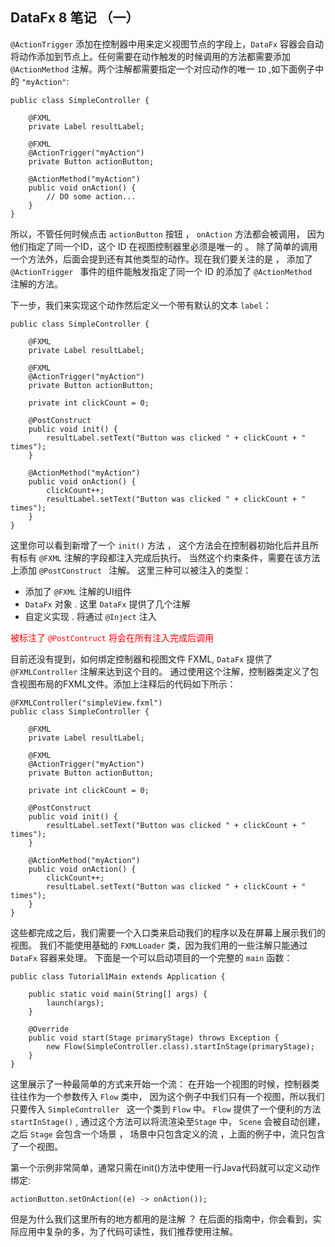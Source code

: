 ##  DataFx 8 笔记 （一）

`@ActionTrigger` 添加在控制器中用来定义视图节点的字段上，`DataFx` 容器会自动将动作添加到节点上。任何需要在动作触发的时候调用的方法都需要添加 `@ActionMethod` 注解。两个注解都需要指定一个对应动作的唯一 `ID` ,如下面例子中的 `"myAction"`:

	public class SimpleController {
	 
	    @FXML
	    private Label resultLabel;
	 
	    @FXML
	    @ActionTrigger("myAction")
	    private Button actionButton;
	 
	    @ActionMethod("myAction")
	    public void onAction() {
	        // DO some action...
	    }
	}


所以，不管任何时候点击 `actionButton` 按钮 ， `onAction` 方法都会被调用， 因为他们指定了同一个ID，这个 ID 在视图控制器里必须是唯一的 。 除了简单的调用一个方法外，后面会提到还有其他类型的动作。现在我们要关注的是 ， 添加了 `@ActionTrigger ` 事件的组件能触发指定了同一个 ID 的添加了 `@ActionMethod ` 注解的方法。

下一步，我们来实现这个动作然后定义一个带有默认的文本 `label`：

	public class SimpleController {
	 
	    @FXML
	    private Label resultLabel;
	 
	    @FXML
	    @ActionTrigger("myAction")
	    private Button actionButton;
	 
	    private int clickCount = 0;
	 
	    @PostConstruct
	    public void init() {
	        resultLabel.setText("Button was clicked " + clickCount + " times");
	    }
	 
	    @ActionMethod("myAction")
	    public void onAction() {
	        clickCount++;
	        resultLabel.setText("Button was clicked " + clickCount + " times");
	    }
	}

这里你可以看到新增了一个 `init()` 方法 ， 这个方法会在控制器初始化后并且所有标有 `@FXML` 注解的字段都注入完成后执行。 当然这个约束条件，需要在该方法上添加 `@PostConstruct ` 注解。 这里三种可以被注入的类型：

- 添加了 `@FXML` 注解的UI组件
- `DataFx` 对象 . 这里 `DataFx` 提供了几个注解
- 自定义实现 . 将通过 `@Inject` 注入

<text style="color:red;">被标注了 `@PostContruct` 将会在所有注入完成后调用</text>

目前还没有提到，如何绑定控制器和视图文件 FXML,  `DataFx` 提供了 `@FXMLController` 注解来达到这个目的。 通过使用这个注解，控制器类定义了包含视图布局的FXML文件。添加上注释后的代码如下所示：

	@FXMLController("simpleView.fxml")
	public class SimpleController {
	 
	    @FXML
	    private Label resultLabel;
	 
	    @FXML
	    @ActionTrigger("myAction")
	    private Button actionButton;
	 
	    private int clickCount = 0;
	 
	    @PostConstruct
	    public void init() {
	        resultLabel.setText("Button was clicked " + clickCount + " times");
	    }
	 
	    @ActionMethod("myAction")
	    public void onAction() {
	        clickCount++;
	        resultLabel.setText("Button was clicked " + clickCount + " times");
	    }
	}


这些都完成之后，我们需要一个入口类来启动我们的程序以及在屏幕上展示我们的视图。 我们不能使用基础的 `FXMLLoader` 类，因为我们用的一些注解只能通过 `DataFx` 容器来处理。 下面是一个可以启动项目的一个完整的 `main` 函数：

	public class Tutorial1Main extends Application {
	 
	    public static void main(String[] args) {
	        launch(args);
	    }
	 
	    @Override
	    public void start(Stage primaryStage) throws Exception {
	        new Flow(SimpleController.class).startInStage(primaryStage);
	    }
	}


这里展示了一种最简单的方式来开始一个流： 在开始一个视图的时候，控制器类往往作为一个参数传入 `Flow` 类中， 因为这个例子中我们只有一个视图，所以我们只要传入 `SimpleController ` 这一个类到 `Flow` 中。 `Flow` 提供了一个便利的方法 `startInStage()` , 通过这个方法可以将流渲染至`Stage` 中， `Scene` 会被自动创建，之后 `Stage` 会包含一个场景 ， 场景中只包含定义的流 ，上面的例子中，流只包含了一个视图。


第一个示例非常简单，通常只需在init()方法中使用一行Java代码就可以定义动作绑定:

	actionButton.setOnAction((e) -> onAction());

但是为什么我们这里所有的地方都用的是注解 ？ 在后面的指南中，你会看到，实际应用中复杂的多，为了代码可读性，我们推荐使用注解。